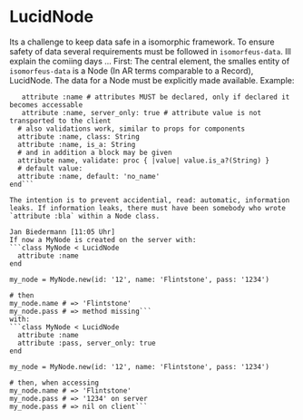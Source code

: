 # LucidNode
Its a challenge to keep data safe in a isomorphic framework. To ensure safety of data several requirements must be followed in `isomorfeus-data`.
Ill explain the comiing days ...
First: The central element, the smalles entity of `isomorfeus-data` is a Node (In AR terms comparable to a Record), LucidNode.
The data for a Node must be explicitly made available.
Example:
```class MyNode < LucidNode
   attribute :name # attributes MUST be declared, only if declared it becomes accessable
   attribute :name, server_only: true # attribute value is not transported to the client
  # also validations work, similar to props for components
  attribute :name, class: String
  attribute :name, is_a: String
  # and in addition a block may be given
  attribute name, validate: proc { |value| value.is_a?(String) }
  # default value:
  attribute :name, default: 'no_name'
end```

The intention is to prevent accidential, read: automatic, information leaks. If information leaks, there must have been somebody who wrote `attribute :bla` within a Node class.

Jan Biedermann [11:05 Uhr]
If now a MyNode is created on the server with:
```class MyNode < LucidNode
  attribute :name
end

my_node = MyNode.new(id: '12', name: 'Flintstone', pass: '1234')

# then
my_node.name # => 'Flintstone'
my_node.pass # => method missing```
with:
```class MyNode < LucidNode
  attribute :name
  attribute :pass, server_only: true
end

my_node = MyNode.new(id: '12', name: 'Flintstone', pass: '1234')

# then, when accessing
my_node.name # => 'Flintstone'
my_node.pass # => '1234' on server
my_node.pass # => nil on client```